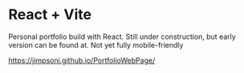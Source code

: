 # React + Vite

Personal portfolio build with React. 
Still under construction, but early version can be found at. Not yet fully mobile-friendly 


https://jimpsoni.github.io/PortfolioWebPage/
